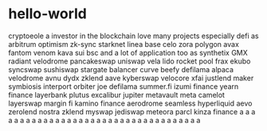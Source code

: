 # hello-world
cryptoeole
a investor in the blockchain
love many projects
especially defi
as arbitrum
optimism
zk-sync
starknet
linea
base
celo
zora
polygon
avax
fantom
venom
kava
sui
bsc
and a lot of application too
as synthetix
GMX
radiant
velodrome
pancakeswap
uniswap
vela
lido
rocket pool
frax
ekubo
syncswap
sushiswap
stargate
balancer
curve
beefy
defilama
alpaca
velodrome
avnu
dydx
zklend
aave
kyberswap
velocore
xfai
justlend
maker
symbiosis
interport
orbiter
joe
defilama
summer.fi
izumi finance
yearn finance
layerbank
plutus
excalibur
jupiter
metavault
meta
camelot
layerswap
margin fi
kamino finance
aerodrome
seamless
hyperliquid
aevo
zerolend
nostra
zklend
myswap
jediswap
meteora
parcl
kinza finance
a
a
a
a
a
a
a
a
a
a
a
a
a
a
a
a
a
a
a
a
a
a
a
a
a
a
a
a
a
a
a
a
a
a
a
a
